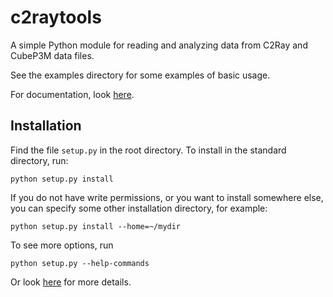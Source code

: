 c2raytools
==========

A simple Python module for reading and analyzing data from C2Ray and CubeP3M data files.

See the examples directory for some examples of basic usage.

For documentation, look [here](http://ttt.astro.su.se/~hjens/c2raytools/).

Installation
-------------
Find the file `setup.py` in the root directory. To install in the standard directory, run:
```
python setup.py install
```
If you do not have write permissions, or you want to install somewhere else, you can specify some other installation directory, for example:
```
python setup.py install --home=~/mydir
```
To see more options, run
```
python setup.py --help-commands
```
Or look [here](http://docs.python.org/2/install/) for more details.
